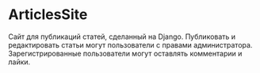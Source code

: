 # ArticlesSite
Сайт для публикаций статей, сделанный на Django. Публиковать и редактировать статьи могут пользователи с правами администратора. Зарегистрированные пользователи могут оставлять
комментарии и лайки.
